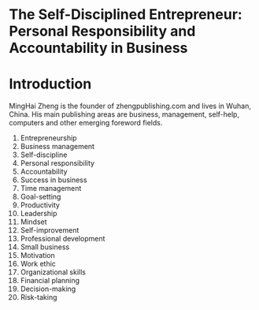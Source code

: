 # The Self-Disciplined Entrepreneur: Personal Responsibility and Accountability in Business

# Introduction



MingHai Zheng is the founder of zhengpublishing.com and lives in Wuhan, China. His main publishing areas are business, management, self-help, computers and other emerging foreword fields.



1. Entrepreneurship
2. Business management
3. Self-discipline
4. Personal responsibility
5. Accountability
6. Success in business
7. Time management
8. Goal-setting
9. Productivity
10. Leadership
11. Mindset
12. Self-improvement
13. Professional development
14. Small business
15. Motivation
16. Work ethic
17. Organizational skills
18. Financial planning
19. Decision-making
20. Risk-taking



